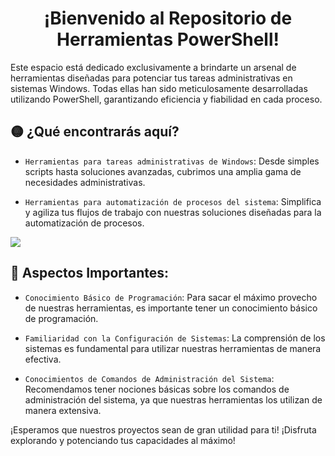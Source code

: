 <h1 align="center"> ¡Bienvenido al Repositorio de Herramientas PowerShell! </h1>

Este espacio está dedicado exclusivamente a brindarte un arsenal de herramientas diseñadas para potenciar tus tareas administrativas en sistemas Windows. Todas ellas han sido meticulosamente desarrolladas utilizando PowerShell, garantizando eficiencia y fiabilidad en cada proceso.

## 🟡 ¿Qué encontrarás aquí?
    
- `Herramientas para tareas administrativas de Windows`: Desde simples scripts hasta soluciones avanzadas, 
cubrimos una amplia gama de necesidades administrativas.

- `Herramientas para automatización de procesos del sistema`: Simplifica y agiliza tus flujos de trabajo 
con nuestras soluciones diseñadas para la automatización de procesos.
<p align="center>
    <img src="">
</p>

<img src="https://github.com/gordo1998/PWtools/assets/133088258/1edf2d70-24b3-4927-a79f-cb4c5616ab82" >




## 🔴 Aspectos Importantes:

- `Conocimiento Básico de Programación`: Para sacar el máximo provecho de nuestras herramientas, es 
importante tener un conocimiento básico de programación.

- `Familiaridad con la Configuración de Sistemas`: La comprensión de los sistemas es fundamental para 
utilizar nuestras herramientas de manera efectiva.

- `Conocimientos de Comandos de Administración del Sistema`: Recomendamos tener nociones básicas sobre los 
comandos de administración del sistema, ya que nuestras herramientas los utilizan de manera extensiva.

¡Esperamos que nuestros proyectos sean de gran utilidad para ti! ¡Disfruta explorando y potenciando tus capacidades al máximo!
